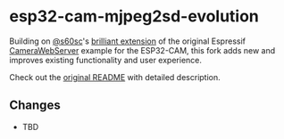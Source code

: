 # esp32-cam-mjpeg2sd-evolution

Building on [@s60sc](https://github.com/s60sc)'s [brilliant extension](https://github.com/s60sc/ESP32-CAM_MJPEG2SD) of the original Espressif [CameraWebServer](https://github.com/espressif/arduino-esp32/tree/1e388a24cef1b336990b8f67dbce63cc8a4794a4/libraries/ESP32/examples/Camera/CameraWebServer) example for the ESP32-CAM, this fork adds new and improves existing functionality and user experience.

Check out the [original README](./README.orig.md) with detailed description. 

## Changes
- TBD